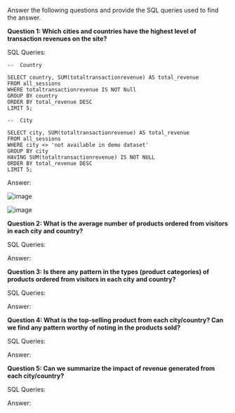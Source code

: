 Answer the following questions and provide the SQL queries used to find the answer.

    
**Question 1: Which cities and countries have the highest level of transaction revenues on the site?**


SQL Queries: 
```
--  Country

SELECT country, SUM(totaltransactionrevenue) AS total_revenue
FROM all_sessions
WHERE totaltransactionrevenue IS NOT Null
GROUP BY country
ORDER BY total_revenue DESC
LIMIT 5;
```
```
--  City

SELECT city, SUM(totaltransactionrevenue) AS total_revenue
FROM all_sessions
WHERE city <> 'not available in demo dataset'
GROUP BY city
HAVING SUM(totaltransactionrevenue) IS NOT NULL
ORDER BY total_revenue DESC
LIMIT 5;
```



Answer:

![image](https://github.com/rlmrezende/SQL-Project/assets/128871261/839a384f-6538-431e-b66d-c95e8c4e971d)


![image](https://github.com/rlmrezende/SQL-Project/assets/128871261/4deb225a-0ee5-4b07-bd5b-2fa2b344c413)


**Question 2: What is the average number of products ordered from visitors in each city and country?**


SQL Queries:



Answer:





**Question 3: Is there any pattern in the types (product categories) of products ordered from visitors in each city and country?**


SQL Queries:



Answer:





**Question 4: What is the top-selling product from each city/country? Can we find any pattern worthy of noting in the products sold?**


SQL Queries:



Answer:





**Question 5: Can we summarize the impact of revenue generated from each city/country?**

SQL Queries:



Answer:







